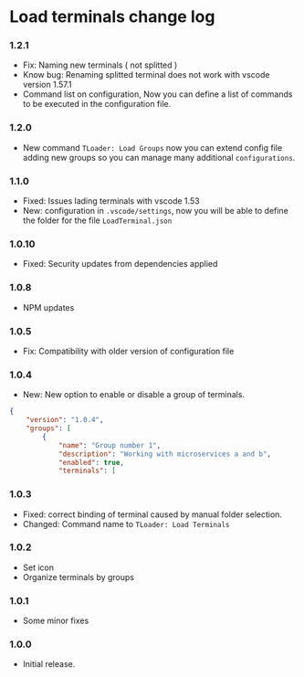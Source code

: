 # Load terminals change log

### 1.2.1

- Fix: Naming new terminals ( not splitted ) 
- Know bug: Renaming splitted terminal does not work with vscode version 1.57.1
- Command list on configuration, Now you can define a list of commands to be executed in the configuration file.

### 1.2.0

- New command `TLoader: Load Groups` now you can extend config file adding new groups so you can manage many additional `configurations`.

### 1.1.0

- Fixed: Issues lading terminals with vscode 1.53
- New: configuration in `.vscode/settings`, now you will be able to define the folder for the file `LoadTerminal.json`

### 1.0.10

- Fixed: Security updates from dependencies applied

### 1.0.8

- NPM updates

### 1.0.5

- Fix: Compatibility with older version of configuration file

### 1.0.4

- New: New option to enable or disable a group of terminals.

```json
{
    "version": "1.0.4",
    "groups": [
        {
            "name": "Group number 1",
            "description": "Working with microservices a and b",
            "enabled": true,
            "terminals": [

```

### 1.0.3

- Fixed: correct binding of terminal caused by manual folder selection.
- Changed: Command name to `TLoader: Load Terminals`

### 1.0.2

- Set icon
- Organize terminals by groups

### 1.0.1

- Some minor fixes

### 1.0.0

- Initial release.

